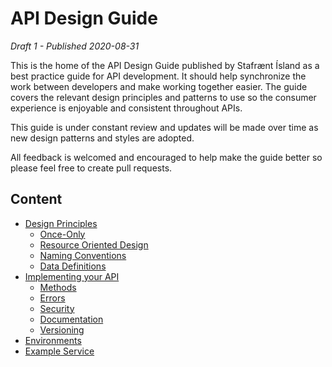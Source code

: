 # API Design Guide

_Draft 1 - Published 2020-08-31_

This is the home of the API Design Guide published by Stafrænt Ísland
as a best practice guide for API development. It should help
synchronize the work between developers and make working together easier.
The guide covers the relevant design principles and patterns to use so
the consumer experience is enjoyable and consistent throughout APIs.

This guide is under constant review and updates will be made over time as new
design patterns and styles are adopted.

All feedback is welcomed and encouraged to help make the guide better so
please feel free to create pull requests.

## Content

- [Design Principles](./design-principles/README.md)
  - [Once-Only](./design-principles/once-only.md)
  - [Resource Oriented Design](./design-principles/resource-oriented-design.md)
  - [Naming Conventions](./design-principles/naming-conventions.md)
  - [Data Definitions](./design-principles/data-definitions.md)
- [Implementing your API](./implementation/README.md)
  - [Methods](./implementation/methods.md)
  - [Errors](./implementation/errors.md)
  - [Security](./implementation/security.md)
  - [Documentation](./implementation/documentation.md)
  - [Versioning](./implementation/versioning.md)
- [Environments](./environments.md)
- [Example Service](./example.md)
